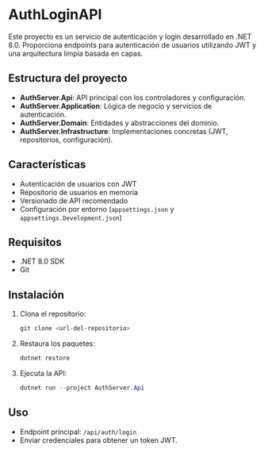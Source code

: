 # AuthLoginAPI

Este proyecto es un servicio de autenticación y login desarrollado en .NET 8.0. Proporciona endpoints para autenticación de usuarios utilizando JWT y una arquitectura limpia basada en capas.

## Estructura del proyecto

- **AuthServer.Api**: API principal con los controladores y configuración.
- **AuthServer.Application**: Lógica de negocio y servicios de autenticación.
- **AuthServer.Domain**: Entidades y abstracciones del dominio.
- **AuthServer.Infrastructure**: Implementaciones concretas (JWT, repositorios, configuración).

## Características
- Autenticación de usuarios con JWT
- Repositorio de usuarios en memoria
- Versionado de API recomendado
- Configuración por entorno (`appsettings.json` y `appsettings.Development.json`)

## Requisitos
- .NET 8.0 SDK
- Git

## Instalación
1. Clona el repositorio:
	```powershell
	git clone <url-del-repositorio>
	```
2. Restaura los paquetes:
	```powershell
	dotnet restore
	```
3. Ejecuta la API:
	```powershell
	dotnet run --project AuthServer.Api
	```

## Uso
- Endpoint principal: `/api/auth/login`
- Enviar credenciales para obtener un token JWT.



